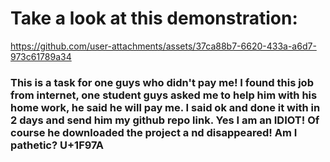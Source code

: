 <h1>Take a look at this demonstration: </h1>

https://github.com/user-attachments/assets/37ca88b7-6620-433a-a6d7-973c61789a34

<h3>
  This is a task for one guys who didn't pay me! I found this job from internet, one student guys asked me to help him with his home work, he said he will pay me. I said ok and done it with in 2 days and send him my github repo link. 
  Yes I am an IDIOT! Of course he downloaded the project a nd disappeared! Am I pathetic? U+1F97A

</h3>
